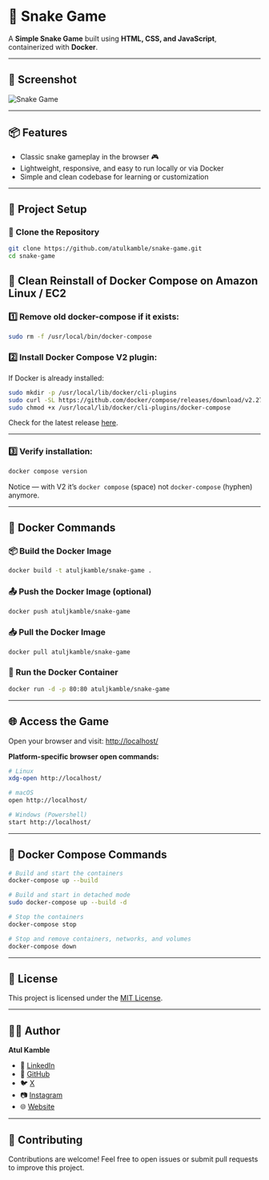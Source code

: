 # 🏓 Snake Game

A **Simple Snake Game** built using **HTML, CSS, and JavaScript**, containerized with **Docker**.

---

## 📸 Screenshot

![Snake Game](https://github.com/atulkamble/snake-game/blob/main/snake-game.png)

---

## 📦 Features

- Classic snake gameplay in the browser 🎮
- Lightweight, responsive, and easy to run locally or via Docker
- Simple and clean codebase for learning or customization

---

## 📂 Project Setup

### 🔻 Clone the Repository

```bash
git clone https://github.com/atulkamble/snake-game.git
cd snake-game
````
## 📌 Clean Reinstall of Docker Compose on Amazon Linux / EC2

### 1️⃣ Remove old docker-compose if it exists:

```bash
sudo rm -f /usr/local/bin/docker-compose
```

### 2️⃣ Install Docker Compose V2 plugin:

If Docker is already installed:

```bash
sudo mkdir -p /usr/local/lib/docker/cli-plugins
sudo curl -SL https://github.com/docker/compose/releases/download/v2.27.0/docker-compose-linux-x86_64 -o /usr/local/lib/docker/cli-plugins/docker-compose
sudo chmod +x /usr/local/lib/docker/cli-plugins/docker-compose
```

Check for the latest release [here](https://github.com/docker/compose/releases).

---

### 3️⃣ Verify installation:

```bash
docker compose version
```

Notice — with V2 it’s `docker compose` (space) not `docker-compose` (hyphen) anymore.

---


## 🐳 Docker Commands

### 📦 Build the Docker Image

```bash
docker build -t atuljkamble/snake-game .
```

### 📤 Push the Docker Image (optional)

```bash
docker push atuljkamble/snake-game
```

### 📥 Pull the Docker Image

```bash
docker pull atuljkamble/snake-game
```

### 🚀 Run the Docker Container

```bash
docker run -d -p 80:80 atuljkamble/snake-game
```

---

## 🌐 Access the Game

Open your browser and visit:
[http://localhost/](http://localhost/)

**Platform-specific browser open commands:**

```bash
# Linux
xdg-open http://localhost/

# macOS
open http://localhost/

# Windows (Powershell)
start http://localhost/
```

---

## 📑 Docker Compose Commands

```bash
# Build and start the containers
docker-compose up --build

# Build and start in detached mode
sudo docker-compose up --build -d

# Stop the containers
docker-compose stop

# Stop and remove containers, networks, and volumes
docker-compose down
```

---

## 📜 License

This project is licensed under the [MIT License](LICENSE).

---

## 👨‍💻 Author

**Atul Kamble**

- 💼 [LinkedIn](https://www.linkedin.com/in/atuljkamble)
- 🐙 [GitHub](https://github.com/atulkamble)
- 🐦 [X](https://x.com/Atul_Kamble)
- 📷 [Instagram](https://www.instagram.com/atuljkamble)
- 🌐 [Website](https://www.atulkamble.in)

---


## 🙌 Contributing

Contributions are welcome! Feel free to open issues or submit pull requests to improve this project.

